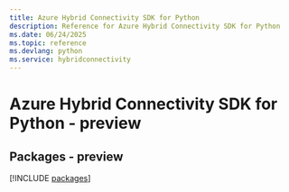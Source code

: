 ```yaml
---
title: Azure Hybrid Connectivity SDK for Python
description: Reference for Azure Hybrid Connectivity SDK for Python
ms.date: 06/24/2025
ms.topic: reference
ms.devlang: python
ms.service: hybridconnectivity
---
```

# Azure Hybrid Connectivity SDK for Python - preview
## Packages - preview
[!INCLUDE [packages](hybrid-connectivity-index.md)]